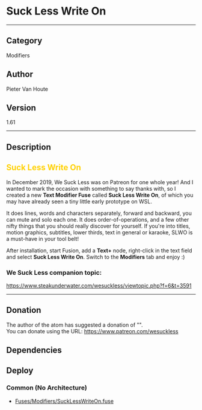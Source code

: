 # Suck Less Write On
___

## Category
Modifiers

## Author
Pieter Van Houte

## Version
1.61

___

## Description
<font color=#ffd100><h2>Suck Less Write On</h2></font>

<p>In December 2019, We Suck Less was on Patreon for one whole year! And I wanted to mark the occasion with something to say thanks with, so I created a new <strong>Text Modifier Fuse</strong> called <strong>Suck Less Write On</strong>, of which you may have already seen a tiny little early prototype on WSL.</p>

<p>It does lines, words and characters separately, forward and backward, you can mute and solo each one. It does order-of-operations, and a few other nifty things that you should really discover for yourself. If  you're into titles, motion graphics, subtitles, lower thirds, text in  general or karaoke, SLWO is a must-have in your tool belt!</p>

<p>After installation, start Fusion, add a <strong>Text+</strong> node, right-click in the text field and select <strong>Suck Less Write On</strong>. Switch to the <strong>Modifiers</strong> tab and enjoy :)</p>


<h3>We Suck Less companion topic:</h3>

<p><a href="https://www.steakunderwater.com/wesuckless/viewtopic.php?f=6&t=3591">https://www.steakunderwater.com/wesuckless/viewtopic.php?f=6&t=3591</a></p>

___

## Donation
The author of the atom has suggested a donation of "".  
You can donate using the URL: <a href="https://www.patreon.com/wesuckless" class="button">https://www.patreon.com/wesuckless</a>
## Dependencies

## Deploy

### Common (No Architecture)

<ul>
<li><a href="https://gitlab.com/WeSuckLess/Reactor/-/blob/master/Atoms/com.PieterVanHoute.SuckLessWriteOn/Fuses/Modifiers/SuckLessWriteOn.fuse?ref_type=heads">Fuses/Modifiers/SuckLessWriteOn.fuse</a></li>
</ul>
